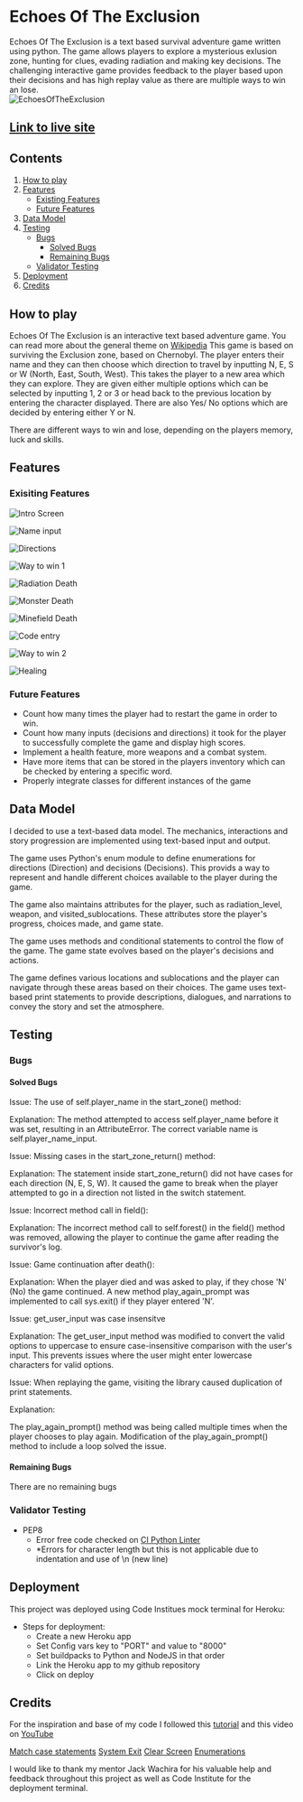 # Echoes Of The Exclusion

Echoes Of The Exclusion is a text based survival adventure game written using python. The game allows players to explore a mysterious exlusion zone, hunting for clues, evading radiation and making key decisions. The challenging interactive game provides feedback to the player based upon their decisions and has high replay value as there are multiple ways to win an lose. 
<br>
![EchoesOfTheExclusion](#)

## [Link to live site](https://echoes-of-the-exclusion-f4944290133d.herokuapp.com/)

## Contents

1. [How to play](#how-to-play)
2. [Features](#features)
   * [Existing Features](#existing-features)
   * [Future Features](#future-features)
3. [Data Model](#data-model)
4. [Testing](#testing)
   * [Bugs](#bugs)
        * [Solved Bugs](#solved-bugs)
        * [Remaining Bugs](#remaining-bugs)
   * [Validator Testing](#validator-testing)
5. [Deployment](#deployment)
6. [Credits](#credits)


## How to play

Echoes Of The Exclusion is an interactive text based adventure game. You can read more about the general theme on [Wikipedia](https://en.wikipedia.org/wiki/Text-based_game)
This game is based on surviving the Exclusion zone, based on Chernobyl. The player enters their name and they can then choose which direction to travel by inputting N, E, S or W (North, East, South, West). This takes the player to a new area which they can explore. They are given either multiple options which can be selected by inputting 1, 2 or 3 or head back to the previous location by entering the character displayed. There are also Yes/ No options which are decided by entering either Y or N. 

There are different ways to win and lose, depending on the players memory, luck and skills.  

## Features

### Exisiting Features

![Intro Screen](./README_images/Screenshot%20(58).png)

![Name input](./README_images/Screenshot%20(59).png)

![Directions](./README_images/Screenshot%20(60).png)

![Way to win 1](./README_images/Screenshot%20(61).png)

![Radiation Death](./README_images/Screenshot%20(62).png)

![Monster Death](./README_images/Screenshot%20(63).png)

![Minefield Death](./README_images/Screenshot%20(64).png)

![Code entry](./README_images/Screenshot%20(65).png)

![Way to win 2](./README_images/Screenshot%20(66).png)

![Healing](./README_images/Screenshot%20(67).png)
 




### Future Features

* Count how many times the player had to restart the game in order to win.
* Count how many inputs (decisions and directions) it took for the player to successfully complete the game and display high scores.
* Implement a health feature, more weapons and a combat system. 
* Have more items that can be stored in the players inventory which can be checked by entering a specific word.
* Properly integrate classes for different instances of the game

## Data Model

I decided to use a text-based data model. The mechanics, interactions and story progression are implemented using text-based input and output.

The game uses Python's enum module to define enumerations for directions (Direction) and decisions (Decisions). This provids a way to represent and handle different choices available to the player during the game. 

The game also  maintains attributes for the player, such as radiation_level, weapon, and visited_sublocations. These attributes store the player's progress, choices made, and game state. 

The game uses methods and conditional statements to control the flow of the game. The game state evolves based on the player's decisions and actions.

The game defines various locations and sublocations and the player can navigate through these areas based on their choices. The game uses text-based print statements to provide descriptions, dialogues, and narrations to convey the story and set the atmosphere.



## Testing

### Bugs

#### Solved Bugs

Issue: The use of self.player_name in the start_zone() method:

Explanation: The method attempted to access self.player_name before it was set, resulting in an AttributeError. The correct variable name is self.player_name_input.

Issue: Missing cases in the start_zone_return() method:

Explanation: The statement inside start_zone_return() did not have cases for each direction (N, E, S, W). It caused the game to break when the player attempted to go in a direction not listed in the switch statement.

Issue: Incorrect method call in field(): 

Explanation: The incorrect method call to self.forest() in the field() method was removed, allowing the player to continue the game after reading the survivor's log.

Issue: Game continuation after death():

Explanation: When the player died and was asked to play, if they chose 'N' (No) the game continued. A new method play_again_prompt was implemented to call sys.exit() if they player entered 'N'.

Issue: get_user_input was case insensitve

Explanation: The get_user_input method was modified to convert the valid options to uppercase to ensure case-insensitive comparison with the user's input. This prevents issues where the user might enter lowercase characters for valid options.

Issue: When replaying the game, visiting the library caused duplication of print statements.

Explanation:

The play_again_prompt() method was being called multiple times when the player chooses to play again. Modification of the play_again_prompt() method to include a loop solved the issue. 

#### Remaining Bugs

There are no remaining bugs


### Validator Testing

* PEP8
   * Error free code checked on [CI Python Linter](https://pep8ci.herokuapp.com/#)
   * *Errors for character length but this is not applicable due to indentation and use of \n (new line)



## Deployment

This project was deployed using Code Institues mock terminal for Heroku:

* Steps for deployment:
   * Create a new Heroku app
   * Set Config vars key to "PORT" and value to "8000"
   * Set buildpacks to Python and NodeJS in that order
   * Link the Heroku app to my github repository
   * Click on deploy


## Credits

For the inspiration and base of my code I followed this [tutorial](https://www.makeuseof.com/python-text-adventure-game-create/) and this video on [YouTube](https://www.youtube.com/watch?v=DEcFCn2ubSg)

[Match case statements](https://learnpython.com/blog/python-match-case-statement/)
[System Exit](https://stackoverflow.com/questions/14639077/how-to-use-sys-exit-in-python)
[Clear Screen](https://www.geeksforgeeks.org/clear-screen-python/)
[Enumerations](https://www.geeksforgeeks.org/enum-in-python/)





I would like to thank my mentor Jack Wachira for his valuable help and feedback throughout this project as well as Code Institute for the deployment terminal. 
